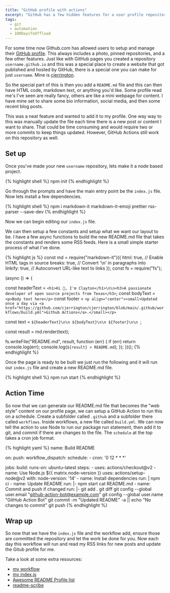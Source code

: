 ```yaml
---
title: "GitHub profile with actions"
excerpt: "GitHub has a few hidden features for a user profile repository and how to add some GitHub Actions to them"
tags:
  - git
  - automation
  - 100DaysToOffload
---
```


For some time now Github.com has allowed users to setup and manage their [GitHub profile](https://docs.github.com/en/account-and-profile/setting-up-and-managing-your-github-profile). This always includes a photo, pinned repositories, and a few other features. Just like with GitHub pages you created a repository `username.github.io` and this was a special place to create a website that got published and hosted by GitHub, there is a special one you can make for just `username`. Mine is [cjerrington](https://github.com/cjerrington).

So the special part of this is then you add a `README.md` file and this can then have HTML code, markdown text, or anything you'd like. Some profile read me's I've seen are really fancy, others are like a mini webpage for content. I have mine set to share some bio information, social media, and then some recent blog posts.

This was a neat feature and wanted to add it to my profile. One way way to this was manually update the file each time there is a new post or content I want to share. That could be time consuming and would require two or more commits to keep things updated. However, GitHub Actions still work on this repository as well.

## Set up

Once you've made your new `username` repository, lets make it a node based project.

{% highlight shell %}
npm init
{% endhighlight %}

Go through the prompts and have the main entry point be the `index.js` file. Now lets install a few dependencies.

{% highlight shell %}
npm i markdown-it markdown-it-emoji prettier rss-parser --save-dev
{% endhighlight %}

Now we can begin editing our `index.js` file.

We can then setup a few constants and setup what we want our layout to be. I have a few async functions to build the new README.md file that takes the constants and renders some RSS feeds. Here is a small simple starter process of what I've done.

{% highlight js %}
const md = require("markdown-it")({
  html: true, // Enable HTML tags in source
  breaks: true, // Convert '\n' in paragraphs into <br>
  linkify: true, // Autoconvert URL-like text to links
});
const fs = require("fs");

(async () => {

  const headerText = `<h1>Hi 👋, I'm Clayton</h1>\n\n<h3>A passionate developer of open source projects from Texas</h3>`;
  const bodyText = `<p>Body text here</p>`
  const footer = `<p align="center"><small>Updated once a day via <a href="https://github.com/cjerrington/cjerrington/blob/main/.github/workflows/build.yml">Github Actions</a>.</small></p>`

  const text = `${headerText}\n\n
    ${bodyText}\n\n
    ${footer}\n\n
  `;

  const result = md.render(text);

  fs.writeFile("README.md", result, function (err) {
    if (err) return console.log(err);
    console.log(`${result} > README.md`);
  });
})();
{% endhighlight %}

Once the page is ready to be built we just run the following and it will run our `index.js` file and create a new README.md file.

{% highlight shell %}
npm run start
{% endhighlight %}

## Action Time

So now that we can generate our README.md file that becomes the "web style" content on our profile page, we can setup a GitHub Action to run this on a schedule. Create a subfolder called `.github` and a subfolder there called `workflows`. Inside workflows, a new file called `build.yml`. We can now tell the action to use Node to run our package run statement, then add it to git, and commit if there are changes to the file. The `schedule` at the top takes a cron job format. 

{% highlight yaml %}
name: Build README

on:
  push:
  workflow_dispatch:
  schedule:
    - cron:  '0 12 * * *'

jobs:
  build:
    runs-on: ubuntu-latest
    steps:
    - uses: actions/checkout@v2
    - name: Use Node.js ${{ matrix.node-version }}
      uses: actions/setup-node@v2
      with:
        node-version: '14'
    - name: Install dependencies
      run: |
        npm ci
    - name: Update README
      run: |-
        npm start
        cat README.md
    - name: Commit and push if changed
      run: |-
        git add .
        git diff
        git config --global user.email "github-action-bot@example.com"
        git config --global user.name "GitHub Action Bot"
        git commit -m "Updated README" -a || echo "No changes to commit"
        git push
{% endhighlight %}

## Wrap up

So now that we have the `index.js` file and the workflow add, ensure those are committed the repository and let the work be done for you. Now each day this workflow will run and read my RSS links for new posts and update the Gitub profile for me. 

Take a look at some extra resources:
- [my workflow](https://github.com/cjerrington/cjerrington/blob/main/.github/workflows/build.yml)
- [my index.js](https://github.com/cjerrington/cjerrington/blob/main/index.js)
- [Awesome README Profile list](https://zzetao.github.io/awesome-github-profile/)
- [readme-scribe](https://github.com/muesli/readme-scribe)